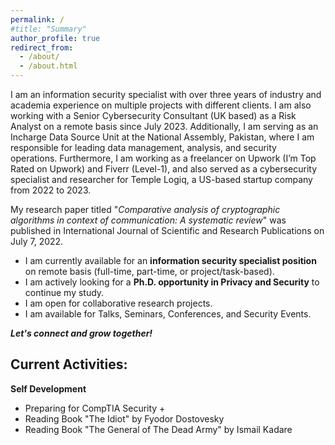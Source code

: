 ```yaml
---
permalink: /
#title: "Summary"
author_profile: true
redirect_from: 
  - /about/
  - /about.html
---
```


I am an information security specialist with over three years of industry and academia experience on multiple projects with different clients. I am also working with a Senior Cybersecurity Consultant (UK based) as a Risk Analyst on a remote basis since July 2023. Additionally, I am serving as an Incharge Data Source Unit at the National Assembly, Pakistan, where I am responsible for leading data management, analysis, and security operations. Furthermore, I am working as a freelancer on Upwork (I’m Top Rated on Upwork) and Fiverr (Level-1), and also served as a cybersecurity specialist and researcher for Temple Logiq, a US-based startup company from 2022 to 2023.

My research paper titled "*Comparative analysis of cryptographic algorithms in context of communication: A systematic review*" was published in International Journal of Scientific and Research Publications on July 7, 2022.

- I am currently available for an **information security specialist position** on remote basis (full-time, part-time, or project/task-based). 
- I am actively looking for a **Ph.D. opportunity in Privacy and Security** to continue my study.
- I am open for collaborative research projects.
- I am available for Talks, Seminars, Conferences, and Security Events.


***Let's connect and grow together!***

Current Activities:
---
**Self Development**
- Preparing for CompTIA Security + 
- Reading Book "The Idiot" by Fyodor Dostovesky
- Reading Book "The General of The Dead Army" by Ismail Kadare